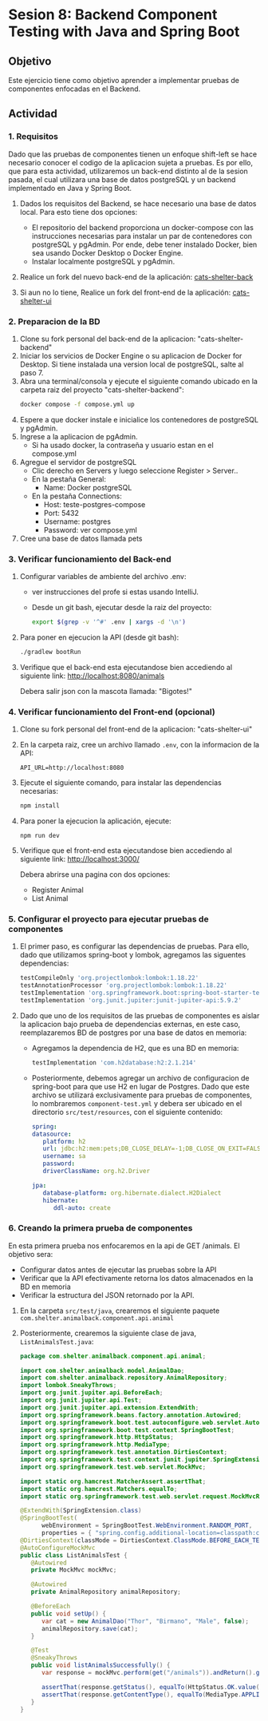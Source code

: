# Sesion 8: Backend Component Testing with Java and Spring Boot

## Objetivo
Este ejercicio tiene como objetivo aprender a implementar pruebas de componentes enfocadas en el Backend.

## Actividad

### 1. Requisitos

Dado que las pruebas de componentes tienen un enfoque shift-left se hace necesario conocer el codigo de la aplicacion sujeta a pruebas. Es por ello, que para esta actividad, utilizaremos un back-end distinto al de la sesion pasada, el cual utilizara una base de datos postgreSQL y un backend implementado en Java y Spring Boot.

1. Dados los requisitos del Backend, se hace necesario una base de datos local. Para esto tiene dos opciones:
   - El repositorio del backend proporciona un docker-compose con las instrucciones necesarias para instalar un par de contenedores con postgreSQL y pgAdmin. Por ende, debe tener instalado Docker, bien sea usando Docker Desktop o Docker Engine.
   - Instalar localmente postgreSQL y pgAdmin.

1. Realice un fork del nuevo back-end de la aplicación: [cats-shelter-back](https://github.com/holgiosalos/cats-shelter-back)
2. Si aun no lo tiene, Realice un fork del front-end de la aplicación: [cats-shelter-ui](https://github.com/holgiosalos/cats-shelter-ui)

### 2. Preparacion de la BD

1. Clone su fork personal del back-end de la aplicacion: "cats-shelter-backend"
1. Iniciar los servicios de Docker Engine o su aplicacion de Docker for Desktop. Si tiene instalada una version local de postgreSQL, salte al paso 7. 
1. Abra una terminal/consola y ejecute el siguiente comando ubicado en la carpeta raiz del proyecto "cats-shelter-backend":
   ```bash
   docker compose -f compose.yml up
   ```
1. Espere a que docker instale e inicialice los contenedores de postgreSQL y pgAdmin. 
1. Ingrese a la aplicacion de pgAdmin.
   - Si ha usado docker, la contraseña y usuario estan en el compose.yml
1. Agregue el servidor de postgreSQL
   - Clic derecho en Servers y luego seleccione Register > Server..
   - En la pestaña General:
      - Name: Docker postgreSQL
   - En la pestaña Connections:
      - Host: teste-postgres-compose
      - Port: 5432
      - Username: postgres
      - Password: ver compose.yml
1. Cree una base de datos llamada pets

### 3. Verificar funcionamiento del Back-end

1. Configurar variables de ambiente del archivo .env:
   - ver instrucciones del profe si estas usando IntelliJ.
   - Desde un git bash, ejecutar desde la raiz del proyecto:

      ```bash
      export $(grep -v '^#' .env | xargs -d '\n')
      ```

1. Para poner en ejecucion la API (desde git bash):

   ```bash
   ./gradlew bootRun
   ```

4. Verifique que el back-end esta ejecutandose bien accediendo al siguiente link: [http://localhost:8080/animals](http://localhost:8080/animals)

   Debera salir json con la mascota llamada: "Bigotes!"

### 4. Verificar funcionamiento del Front-end (opcional)

1. Clone su fork personal del front-end de la aplicacion: "cats-shelter-ui"
2. En la carpeta raiz, cree un archivo llamado `.env`, con la informacion de la API:

   ```env
   API_URL=http://localhost:8080
   ```

3. Ejecute el siguiente comando, para instalar las dependencias necesarias:

    ```bash
    npm install
    ```

4. Para poner la ejecucion la aplicación, ejecute:

   ```
   npm run dev
   ```

5. Verifique que el front-end esta ejecutandose bien accediendo al siguiente link: [http://localhost:3000/](http://localhost:3000/)

   Debera abrirse una pagina con dos opciones:

   - Register Animal
   - List Animal

### 5. Configurar el proyecto para ejecutar pruebas de componentes


1. El primer paso, es configurar las dependencias de pruebas. Para ello, dado que utilizamos spring-boot y lombok, agregamos las siguentes dependencias:

   ```groovy
   testCompileOnly 'org.projectlombok:lombok:1.18.22'
   testAnnotationProcessor 'org.projectlombok:lombok:1.18.22'
   testImplementation 'org.springframework.boot:spring-boot-starter-test'
   testImplementation 'org.junit.jupiter:junit-jupiter-api:5.9.2'
   ```

1. Dado que uno de los requisitos de las pruebas de componentes es aislar la aplicacion bajo prueba de dependencias externas, en este caso, reemplazaremos BD de postgres por una base de datos en memoria:

   - Agregamos la dependencia de H2, que es una BD en memoria:

      ```groovy
      testImplementation 'com.h2database:h2:2.1.214'
      ```

   - Posteriormente, debemos agregar un archivo de configuracion de spring-boot para que use H2 en lugar de Postgres. Dado que este archivo se utilizará exclusivamente para pruebas de componentes, lo nombraremos `component-test.yml` y debera ser ubicado en el directorio `src/test/resources`, con el siguiente contenido:

      ```yml
      spring:
      datasource:
         platform: h2
         url: jdbc:h2:mem:pets;DB_CLOSE_DELAY=-1;DB_CLOSE_ON_EXIT=FALSE
         username: sa
         password:
         driverClassName: org.h2.Driver

      jpa:
         database-platform: org.hibernate.dialect.H2Dialect
         hibernate:
            ddl-auto: create
      ```

### 6. Creando la primera prueba de componentes

En esta primera prueba nos enfocaremos en la api de GET /animals. El objetivo sera:
- Configurar datos antes de ejecutar las pruebas sobre la API
- Verificar que la API efectivamente retorna los datos almacenados en la BD en memoria
- Verificar la estructura del JSON retornado por la API.

1. En la carpeta `src/test/java`, crearemos el siguiente paquete `com.shelter.animalback.component.api.animal`

1. Posteriormente, crearemos la siguiente clase de java, `ListAnimalsTest.java`:

   ```java
   package com.shelter.animalback.component.api.animal;

   import com.shelter.animalback.model.AnimalDao;
   import com.shelter.animalback.repository.AnimalRepository;
   import lombok.SneakyThrows;
   import org.junit.jupiter.api.BeforeEach;
   import org.junit.jupiter.api.Test;
   import org.junit.jupiter.api.extension.ExtendWith;
   import org.springframework.beans.factory.annotation.Autowired;
   import org.springframework.boot.test.autoconfigure.web.servlet.AutoConfigureMockMvc;
   import org.springframework.boot.test.context.SpringBootTest;
   import org.springframework.http.HttpStatus;
   import org.springframework.http.MediaType;
   import org.springframework.test.annotation.DirtiesContext;
   import org.springframework.test.context.junit.jupiter.SpringExtension;
   import org.springframework.test.web.servlet.MockMvc;

   import static org.hamcrest.MatcherAssert.assertThat;
   import static org.hamcrest.Matchers.equalTo;
   import static org.springframework.test.web.servlet.request.MockMvcRequestBuilders.get;

   @ExtendWith(SpringExtension.class)
   @SpringBootTest(
         webEnvironment = SpringBootTest.WebEnvironment.RANDOM_PORT,
         properties = { "spring.config.additional-location=classpath:component-test.yml"})
   @DirtiesContext(classMode = DirtiesContext.ClassMode.BEFORE_EACH_TEST_METHOD)
   @AutoConfigureMockMvc
   public class ListAnimalsTest {
      @Autowired
      private MockMvc mockMvc;

      @Autowired
      private AnimalRepository animalRepository;

      @BeforeEach
      public void setUp() {
         var cat = new AnimalDao("Thor", "Birmano", "Male", false);
         animalRepository.save(cat);
      }

      @Test
      @SneakyThrows
      public void listAnimalsSuccessfully() {
         var response = mockMvc.perform(get("/animals")).andReturn().getResponse();

         assertThat(response.getStatus(), equalTo(HttpStatus.OK.value()));
         assertThat(response.getContentType(), equalTo(MediaType.APPLICATION_JSON.toString()));
      }
   }
   ```
